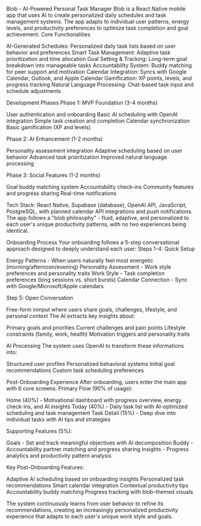 Blob - AI-Powered Personal Task Manager
Blob is a React Native mobile app that uses AI to create personalized daily schedules and task management systems. The app adapts to individual user patterns, energy levels, and productivity preferences to optimize task completion and goal achievement.
Core Functionalities

AI-Generated Schedules: Personalized daily task lists based on user behavior and preferences
Smart Task Management: Adaptive task prioritization and time allocation
Goal Setting & Tracking: Long-term goal breakdown into manageable tasks
Accountability System: Buddy matching for peer support and motivation
Calendar Integration: Syncs with Google Calendar, Outlook, and Apple Calendar
Gamification: XP points, levels, and progress tracking
Natural Language Processing: Chat-based task input and schedule adjustments

Development Phases
Phase 1: MVP Foundation (3-4 months)

User authentication and onboarding
Basic AI scheduling with OpenAI integration
Simple task creation and completion
Calendar synchronization
Basic gamification (XP and levels)

Phase 2: AI Enhancement (1-2 months)

Personality assessment integration
Adaptive scheduling based on user behavior
Advanced task prioritization
Improved natural language processing

Phase 3: Social Features (1-2 months)

Goal buddy matching system
Accountability check-ins
Community features and progress sharing
Real-time notifications

Tech Stack: React Native, Supabase (database), OpenAI API, JavaScript, PostgreSQL, with planned calendar API integrations and push notifications.
The app follows a "blob philosophy" - fluid, adaptive, and personalized to each user's unique productivity patterns, with no two experiences being identical.


Onboarding Process
Your onboarding follows a 5-step conversational approach designed to deeply understand each user:
Steps 1-4: Quick Setup 

Energy Patterns - When users naturally feel most energetic (morning/afternoon/evening)
Personality Assessment - Work style preferences and personality traits
Work Style - Task completion preferences (long sessions vs. short bursts)
Calendar Connection - Sync with Google/Microsoft/Apple calendars

Step 5: Open Conversation

Free-form inmput where users share goals, challenges, lifestyle, and personal context
The AI extracts key insights about:

Primary goals and priorities
Current challenges and pain points
Lifestyle constraints (family, work, health)
Motivation triggers and personality traits



AI Processing
The system uses OpenAI to transform these informations into:

Structured user profiles
Personalized behavioral systems
Initial goal recommendations
Custom task scheduling preferences

Post-Onboarding Experience
After onboarding, users enter the main app with 6 core screens:
Primary Flow (90% of usage):

Home (40%) - Motivational dashboard with progress overview, energy check-ins, and AI insights
Today (40%) - Daily task list with AI-optimized scheduling and task management
Task Detail (15%) - Deep dive into individual tasks with AI tips and strategies

Supporting Features (5%):

Goals - Set and track meaningful objectives with AI decomposition
Buddy - Accountability partner matching and progress sharing
Insights - Progress analytics and productivity pattern analysis

Key Post-Onboarding Features:

Adaptive AI scheduling based on onboarding insights
Personalized task recommendations
Smart calendar integration
Contextual productivity tips
Accountability buddy matching
Progress tracking with blob-themed visuals

The system continuously learns from user behavior to refine its recommendations, creating an increasingly personalized productivity experience that adapts to each user's unique work style and goals.